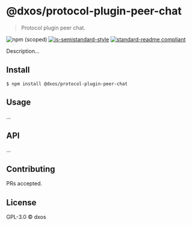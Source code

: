 # @dxos/protocol-plugin-peer-chat
> Protocol plugin peer chat.

![npm (scoped)](https://img.shields.io/npm/v/@dxos/protocol-plugin-peer-chat)
[![js-semistandard-style](https://img.shields.io/badge/code%20style-semistandard-brightgreen.svg?style=flat-square)](https://github.com/standard/semistandard)
[![standard-readme compliant](https://img.shields.io/badge/readme%20style-standard-brightgreen.svg?style=flat-square)](https://github.com/RichardLitt/standard-readme)

Description...

## Install

```
$ npm install @dxos/protocol-plugin-peer-chat
```

## Usage

...

## API

...

## Contributing

PRs accepted.

## License

GPL-3.0 © dxos
